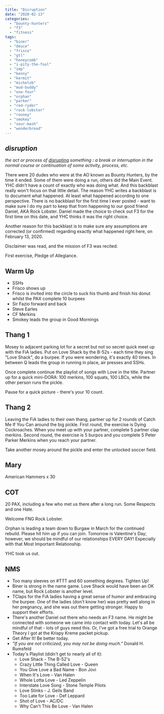 ```yaml
---
title: "Disruption"
date: "2020-02-13"
categories: 
  - "bounty-hunters"
  - "f3"
  - "fitness"
tags: 
  - "biner"
  - "deuce"
  - "frisco"
  - "gtl"
  - "honeycomb"
  - "i-pity-the-fool"
  - "imp"
  - "kenny"
  - "kermit"
  - "michelob"
  - "mud-buddy"
  - "one-four"
  - "orphan"
  - "parker"
  - "red-ryder"
  - "rock-lobster"
  - "rooney"
  - "smokey"
  - "sour-mash"
  - "wonderbread"
---
```


## _disruption_

_the act or process of [disrupting](https://www.merriam-webster.com/dictionary/disrupt) something **:** a break or interruption in the normal course or continuation of some activity, process, etc._

There were 20 dudes who were at the AO known as Bounty Hunters, by the time it ended. Some of them were doing a run, others did the Main Event. YHC didn't have a count of exactly who was doing what. And this backblast really won't focus on that little detail. The reason YHC writes a backblast is to document what happened. At least what happened according to one perspective. There is no backblast for the first time I ever posted - want to make sure I do my part to keep that from happening to our good friend Daniel, AKA Rock Lobster. Daniel made the choice to check out F3 for the first time on this date, and YHC thinks it was the right choice.

Another reason for this backblast is to make sure any assumptions are corrected (or confirmed) regarding exactly what happened right here, on February 13, 2020.

Disclaimer was read, and the mission of F3 was recited.

First exercise, Pledge of Allegiance.

## Warm Up

- SSHs
- Frisco shows up
- Frisco is invited into the circle to suck his thumb and finish his donut whilst the PAX complete 10 burpees
- Sir Fazio forward and back
- Steve Earles
- CF Merkins
- Smokey leads the group in Good Mornings

## Thang 1

Mosey to adjacent parking lot for a secret but not so secret quick meet up with the FiA ladies. Put on Love Shack by the B-52s - each time they sing "Love Shack", do a burpee. If you were wondering, it's exactly 40 times. In between Q leads the group in running in place, air presses and SSHs.

Once complete continue the playlist of songs with Love in the title. Partner up for a quick mini-DORA: 100 merkins, 100 squats, 100 LBCs, while the other person runs the pickle.

Pause for a quick picture - there's your 10 count.

## Thang 2

Leaving the FiA ladies to their own thang, partner up for 2 rounds of Catch Me If You Can around the big pickle. First round, the exercise is Dying Cockroaches. When you meet up with your partner, complete 5 partner clap merkins. Second round, the exercise is 5 burpos and you complete 5 Peter Parker Merkins when you reach your partner.

Take another mosey around the pickle and enter the unlocked soccer field.

## Mary

American Hammers x 30

## COT

20 PAX, including a few who met us there after a long run. Some Respects and one Hate.

Welcome FNG Rock Lobster.

Orphan is leading a team down to Burgaw in March for the continued rebuild. Please hit him up if you can join. Tomorrow is Valentine's Day; however, we should be mindful of our relationships EVERY DAY! Especially with that Most Important Relationship.

YHC took us out.

## NMS

- Too many sleeves on #TTT and 60 something degrees. Tighten Up!
- Biner is strong in the name game. Love Shack would have been an OK name, but Rock Lobster is another level.
- TClaps for the FiA ladies having a great sense of humor and embracing the burpee. One of the ladies (don't know her) was pretty well along in her pregnancy, and she was out there getting stronger. Happy to support their efforts.
- There's another Daniel out there who needs an F3 name. He might be connected with someone we came into contact with today. Let's all be mindful of that - lots of guys need this. Or, I've got a free trial to Orange Theory I got at the Krispy Kreme packet pickup.
- Get After It! Be better today.
- _"If you are not criticized, you may not be doing much."_ Donald H. Rumsfeld
- Today's Playlist (didn't get to nearly all of it):
    - Love Shack - The B-52's
    - Crazy Little Thing Called Love - Queen
    - You Give Love a Bad Name - Bon Jovi
    - When It's Love - Van Halen
    - Whole Lotta Love - Led Zeppelin
    - Interstate Love Song - Stone Temple Pilots
    - Love Stinks - J. Geils Band
    - Too Late for Love - Def Leppard
    - Shot of Love - AC/DC
    - Why Can't This Be Love - Van Halen
